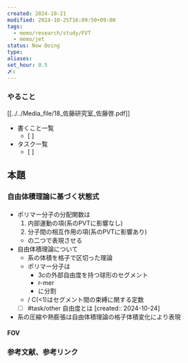 ```yaml
---
created: 2024-10-21
modified: 2024-10-25T16:09:50+09:00
tags:
  - memo/research/study/FVT
  - memo/jet
status: Now Doing
type: 
aliases: 
set_hour: 0.5
〆: 
---
```

### やること
[[../../Media_file/18_佐藤研究室_佐藤啓.pdf]]
- 書くこと一覧
	- [ ] 
- タスク一覧
	- [ ] 
## 本題
### 自由体積理論に基づく状態式
#### 
- ポリマー分子の分配関数は
	1. 内部運動の項(系のPVTに影響なし)
	2. 分子間の相互作用の項(系のPVTに影響あり)
	- の二つで表現させる
- 自由体積理論について
	- 系の体積を格子で区切った理論
	- ポリマー分子は
		- 3cの外部自由度を持つ球形のセグメント
		- r-mer
		- に分割
	- / C(<1)はセグメント間の束縛に関する定数
	- [ ] #task/other  自由度とは  [created:: 2024-10-24]
- 系の圧縮や熱膨張は自由体積理論の格子体積変化により表現
#### FOV

#### 

#### 

### 参考文献、参考リンク
